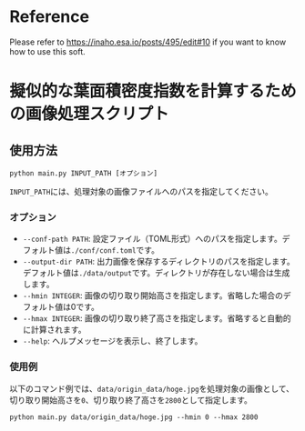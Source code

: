 # Reference

Please refer to https://inaho.esa.io/posts/495/edit#10 if you want to know how to use this soft.


# 擬似的な葉面積密度指数を計算するための画像処理スクリプト

## 使用方法

```
python main.py INPUT_PATH [オプション]
```

`INPUT_PATH`には、処理対象の画像ファイルへのパスを指定してください。

### オプション

- `--conf-path PATH`: 設定ファイル（TOML形式）へのパスを指定します。デフォルト値は`./conf/conf.toml`です。
- `--output-dir PATH`: 出力画像を保存するディレクトリのパスを指定します。デフォルト値は`./data/output`です。ディレクトリが存在しない場合は生成します。
- `--hmin INTEGER`: 画像の切り取り開始高さを指定します。省略した場合のデフォルト値は0です。
- `--hmax INTEGER`: 画像の切り取り終了高さを指定します。省略すると自動的に計算されます。
- `--help`: ヘルプメッセージを表示し、終了します。

### 使用例

以下のコマンド例では、`data/origin_data/hoge.jpg`を処理対象の画像として、切り取り開始高さを`0`、切り取り終了高さを`2800`として指定します。

```
python main.py data/origin_data/hoge.jpg --hmin 0 --hmax 2800
```